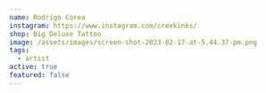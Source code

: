 ```yaml
---
name: Rodrigo Corea
instagram: https://www.instagram.com/creekinks/
shop: Big Deluxe Tattoo
image: /assets/images/screen-shot-2023-02-17-at-5.44.37-pm.png
tags:
  - artist
active: true
featured: false
---
```


